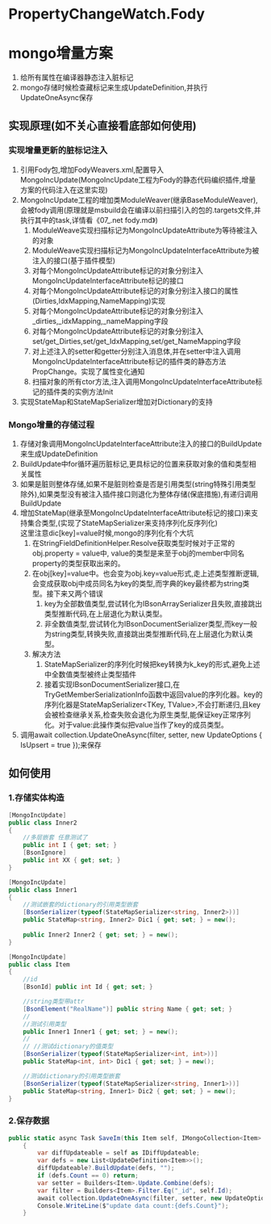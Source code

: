 # PropertyChangeWatch.Fody
# mongo增量方案
1. 给所有属性在编译器静态注入脏标记
2. mongo存储时候检查藏标记来生成UpdateDefinition,并执行UpdateOneAsync保存

## 实现原理(如不关心直接看底部如何使用)
### 实现增量更新的脏标记注入
1. 引用Fody包,增加FodyWeavers.xml,配置导入MongoIncUpdate(MongoIncUpdate工程为Fody的静态代码编织插件,增量方案的代码注入在这里实现)
2. MongoIncUpdate工程的增加类ModuleWeaver(继承BaseModuleWeaver),会被fody调用(原理就是msbuild会在编译以前扫描引入的包的.targets文件,并执行其中的task,详情看《07_.net fody.md》)
    1. ModuleWeave实现扫描标记为MongoIncUpdateAttribute为等待被注入的对象
    2. ModuleWeave实现扫描标记为MongoIncUpdateInterfaceAttribute为被注入的接口(基于插件模型)
    3. 对每个MongoIncUpdateAttribute标记的对象分别注入MongoIncUpdateInterfaceAttribute标记的接口
    4. 对每个MongoIncUpdateAttribute标记的对象分别注入接口的属性(Dirties,IdxMapping,NameMapping)实现
    5. 对每个MongoIncUpdateAttribute标记的对象分别注入_dirties,_idxMapping,_nameMapping字段
    6. 对每个MongoIncUpdateAttribute标记的对象分别注入set/get_Dirties,set/get_IdxMapping,set/get_NameMapping字段
    7. 对上述注入的setter和getter分别注入消息体,并在setter中注入调用MongoIncUpdateInterfaceAttribute标记的插件类的静态方法PropChange。实现了属性变化通知
    8. 扫描对象的所有ctor方法,注入调用MongoIncUpdateInterfaceAttribute标记的插件类的实例方法Init
3. 实现StateMap和StateMapSerializer增加对Dictionary的支持

### Mongo增量的存储过程
1. 存储对象调用MongoIncUpdateInterfaceAttribute注入的接口的BuildUpdate来生成UpdateDefinition
2. BuildUpdate中for循环遍历脏标记,更具标记的位置来获取对象的值和类型相关属性
3. 如果是脏则整体存储,如果不是脏则检查是否是引用类型(string特殊引用类型除外),如果类型没有被注入插件接口则退化为整体存储(保底措施),有递归调用BuildUpdate
4. 增加StateMap(继承至MongoIncUpdateInterfaceAttribute标记的接口)来支持集合类型,(实现了StateMapSerializer来支持序列化反序列化)   
   这里注意dic[key]=value时候,mongo的序列化有个大坑
   1. 在StringFieldDefinitionHelper.Resolve获取类型时候对于正常的obj.property = value中, value的类型是来至于obj的member中同名property的类型获取出来的。
   2. 在obj[key]=value中。也会变为obj.key=value形式,走上述类型推断逻辑,会变成获取obj中成员同名为key的类型,而字典的key最终都为string类型。接下来又两个错误   
        1. key为全部数值类型,尝试转化为IBsonArraySerializer且失败,直接跳出类型推断代码,在上层退化为默认类型。
        2. 非全数值类型,尝试转化为IBsonDocumentSerializer类型,而key一般为string类型,转换失败,直接跳出类型推断代码,在上层退化为默认类型。
   3. 解决方法
        1. StateMapSerializer的序列化时候把key转换为k_key的形式,避免上述中全数值类型被终止类型插件   
        2. 接着实现IBsonDocumentSerializer接口,在TryGetMemberSerializationInfo函数中返回value的序列化器。key的序列化器是StateMapSerializer<TKey, TValue>,不会打断递归,且key会被检查继承关系,检查失败会退化为原生类型,能保证key正常序列化。对于value:此操作类似把value当作了key的成员类型。
5. 调用await collection.UpdateOneAsync(filter, setter, new UpdateOptions { IsUpsert = true });来保存

## 如何使用
### 1.存储实体构造
``` C#
[MongoIncUpdate]
public class Inner2
{
    //多层嵌套 任意测试了  
    public int I { get; set; }
    [BsonIgnore]
    public int XX { get; set; }
}

[MongoIncUpdate]
public class Inner1
{
    //测试嵌套的dictionary的引用类型嵌套
    [BsonSerializer(typeof(StateMapSerializer<string, Inner2>))]
    public StateMap<string, Inner2> Dic1 { get; set; } = new();
    
    public Inner2 Inner2 { get; set; } = new();
}

[MongoIncUpdate]
public class Item
{
    //id
    [BsonId] public int Id { get; set; }

    //string类型带attr
    [BsonElement("RealName")] public string Name { get; set; }
    //
    //测试引用类型
    public Inner1 Inner1 { get; set; } = new();
    //
    // //测试dictionary的值类型
    [BsonSerializer(typeof(StateMapSerializer<int, int>))]
    public StateMap<int, int> Dic1 { get; set; } = new();

    //测试dictionary的引用类型嵌套
    [BsonSerializer(typeof(StateMapSerializer<string, Inner1>))]
    public StateMap<string, Inner1> Dic2 { get; set; } = new();
}
```

### 2.保存数据
```c#
public static async Task SaveIm(this Item self, IMongoCollection<Item> collection)
    {
        var diffUpdateable = self as IDiffUpdateable;
        var defs = new List<UpdateDefinition<Item>>();
        diffUpdateable?.BuildUpdate(defs, "");
        if (defs.Count == 0) return;
        var setter = Builders<Item>.Update.Combine(defs);
        var filter = Builders<Item>.Filter.Eq("_id", self.Id);
        await collection.UpdateOneAsync(filter, setter, new UpdateOptions { IsUpsert = true });
        Console.WriteLine($"update data count:{defs.Count}");
    }
```
